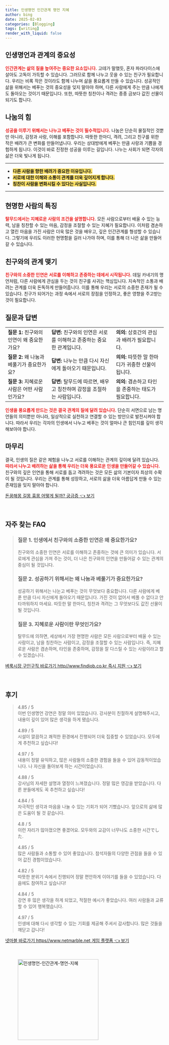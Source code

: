 ```yaml
---
title: 인생명언 인간관계 명언 지혜
author: bing
date: 2025-02-03
categories: [Blogging]
tags: [writing]
render_with_liquid: false
---
```



<h2 id='인생명언과 관계의 중요성'>인생명언과 관계의 중요성</h2>

<p><b><span style="color: #ee2323;">인간관계는 삶의 질을 높여주는 중요한 요소입니다.</span></b> 고테가 말했듯, 혼자 파라다이스에 살아도 고독이 가득할 수 있습니다. 그러므로 함께 나누고 웃을 수 있는 친구가 필요합니다. 우리는 비록 작은 것이라도 함께 나누며 삶을 풍요롭게 만들 수 있습니다. 성공적인 삶을 위해서는 베푸는 것의 중요성을 잊지 말아야 하며, 다른 사람에게 주는 만큼 나에게도 돌아오는 것이기 때문입니다. 또한, 따뜻한 칭찬이나 격려는 종종 금보다 값진 선물이 되기도 합니다.</p>

<h2 id='나눔의 힘'>나눔의 힘</h2>

<p><b><span style="color: #ee2323;">성공을 이루기 위해서는 나누고 베푸는 것이 필수적입니다.</span></b> 나눔은 단순히 물질적인 것뿐만 아니라, 감정과 사랑, 이해를 포함합니다. 따뜻한 한마디, 격려, 그리고 친구를 위한 작은 배려가 큰 변화를 만들어냅니다. 우리는 상대방에게 베푸는 만큼 사랑과 기쁨을 경험하게 됩니다. 이것이 바로 진정한 성공을 이루는 길입니다. 나누는 사회가 되면 각자의 삶은 더욱 빛나게 됩니다.</p>

<hr />

<ul>
    <li><b><span style="background-color: #ffe066;">다른 사람을 향한 배려가 중요한 이유입니다.</span></b></li>
    <li><b><span style="background-color: #ffe066;">서로에 대한 이해와 소통이 관계를 더욱 깊어지게 합니다.</span></b></li>
    <li><b><span style="background-color: #ffe066;">칭찬이 사람을 변화시킬 수 있다는 사실입니다.</span></b></li>
</ul>

<hr />

<h2 id='현명한 사람의 특징'>현명한 사람의 특징</h2>

<p><b><span style="color: #ee2323;">탈무드에서는 지혜로운 사람의 조건을 설명합니다.</span></b> 모든 사람으로부터 배울 수 있는 능력, 남을 칭찬할 수 있는 마음, 감정을 조절할 수 있는 지혜가 필요합니다. 이처럼 겸손하고 열린 마음을 가진 사람은 더욱 많은 것을 배우고, 깊은 인간관계를 형성할 수 있습니다. 그렇기에 우리도 이러한 현명함을 길러 나가야 하며, 이를 통해 더 나은 삶을 만들어 갈 수 있습니다.</p>

<h2 id='친구와의 관계 맺기'>친구와의 관계 맺기</h2>

<p><b><span style="color: #ee2323;">친구와의 소중한 인연은 서로를 이해하고 존중하는 데에서 시작됩니다.</span></b> 데일 카네기의 명언처럼, 다른 사람에게 관심을 두는 것이 친구를 사귀는 핵심입니다. 지속적인 소통과 배려는 관계를 더욱 돈독하게 만들어줍니다. 이를 통해 우리는 서로의 소중한 존재가 될 수 있습니다. 친구가 되어가는 과정 속에서 서로의 장점을 인정하고, 좋은 영향을 주고받는 것이 필요합니다.</p>

<h2 id='질문과 답변'>질문과 답변</h2>

<table>
    <tr>
        <td><b>질문 1:</b> 친구와의 인연이 왜 중요한가요?</td>
        <td><b>답변:</b> 친구와의 인연은 서로를 이해하고 존중하는 중요한 관계입니다.</td>
        <td><b>의의:</b> 상호간의 관심과 배려가 필요합니다.</td>
    </tr>
    <tr>
        <td><b>질문 2:</b> 왜 나눔과 베풀기가 중요한가요?</td>
        <td><b>답변:</b> 나누는 만큼 다시 자신에게 돌아오기 때문입니다.</td>
        <td><b>의의:</b> 따뜻한 말 한마디가 귀중한 선물이 됩니다.</td>
    </tr>
    <tr>
        <td><b>질문 3:</b> 지혜로운 사람은 어떤 사람인가요?</td>
        <td><b>답변:</b> 탈무드에 따르면, 배우고 칭찬하며 감정을 조절하는 사람입니다.</td>
        <td><b>의의:</b> 겸손하고 타인을 존중하는 태도가 필요합니다.</td>
    </tr>
</table>

<p><b><span style="color: #ee2323;">인생을 풍요롭게 만드는 것은 결국 관계의 질에 달려 있습니다.</span></b> 단순히 서면으로 남는 명언들의 의미뿐만 아니라, 일상적으로 실천하고 연결할 수 있는 방안으로 발전시켜야 합니다. 따라서 우리는 각자의 인생에서 나누고 베푸는 것이 얼마나 큰 힘인지를 깊이 생각해보아야 합니다.</p>

<h2 id='마무리'>마무리</h2>

<p>결국, 인생의 질은 같은 체험을 나누고 서로를 이해하는 관계의 깊이에 달려 있습니다. <b><span style="color: #ee2323;">따라서 나누고 배려하는 삶을 통해 우리는 더욱 풍요로운 인생을 만들어갈 수 있습니다.</span></b> 친구와의 깊은 인연을 통해 서로를 돕고 격려하는 것은 모든 삶의 기본이자 최상의 수확이 될 것입니다. 우리는 관계를 통해 성장하고, 서로의 삶을 더욱 아름답게 만들 수 있는 존재임을 잊지 말아야 합니다.</p>


<p><a class="click-button" title="돈꿈해몽 길몽 흉몽 어떻게 될까? 궁금증" href="https://blackassets.github.io/posts/%EB%8F%88%EA%BF%88%ED%95%B4%EB%AA%BD-%EA%B8%B8%EB%AA%BD-%ED%9D%89%EB%AA%BD-%EC%96%B4%EB%96%BB%EA%B2%8C-%EB%90%A0%EA%B9%8C-%EA%B6%81%EA%B8%88%EC%A6%9D/" rel="dofollow">돈꿈해몽 길몽 흉몽 어떻게 될까? 궁금증 👈 보기</a></p><br>
<h2 id='자주_찾는_FAQ'>자주 찾는 FAQ</h2>
<div itemscope="" itemtype="https://schema.org/FAQPage"> 
<blockquote> 
<div itemscope="" itemprop="mainEntity" itemtype="https://schema.org/Question"> 
<h3 itemprop="name">질문 1. 인생에서 친구와의 소중한 인연은 왜 중요한가요?</h3> 
<div itemscope="" itemprop="acceptedAnswer" itemtype="https://schema.org/Answer"> 
<span itemprop="text"> 
<p>친구와의 소중한 인연은 서로를 이해하고 존중하는 것에 큰 의미가 있습니다. 서로에게 관심을 가져 주는 것이, 더 나은 친구와의 인연을 만들어갈 수 있는 관계의 중심이 될 것입니다.</p> 
</span> 
</div> 
</div> 

<div itemscope="" itemprop="mainEntity" itemtype="https://schema.org/Question"> 
<h3 itemprop="name">질문 2. 성공하기 위해서는 왜 나눔과 베풀기가 중요한가요?</h3> 
<div itemscope="" itemprop="acceptedAnswer" itemtype="https://schema.org/Answer"> 
<span itemprop="text"> 
<p>성공하기 위해서는 나눈고 베푸는 것이 무엇보다 중요합니다. 다른 사람에게 베푼 만큼 다시 자신에게 돌아오기 때문입니다. 가진 것이 없어서 베풀 수 없다고 안타까워하지 마세요. 따듯한 말 한마디, 칭찬과 격려는 그 무엇보다도 값진 선물이 될 것입니다.</p> 
</span> 
</div> 
</div> 

<div itemscope="" itemprop="mainEntity" itemtype="https://schema.org/Question"> 
<h3 itemprop="name">질문 3. 지혜로운 사람이란 무엇인가요?</h3> 
<div itemscope="" itemprop="acceptedAnswer" itemtype="https://schema.org/Answer"> 
<span itemprop="text"> 
<p>탈무드에 의하면, 세상에서 가장 현명한 사람은 모든 사람으로부터 배울 수 있는 사람이고, 남을 칭찬하는 사람이고, 감정을 조절할 수 있는 사람입니다. 즉, 지혜로운 사람은 겸손하며, 타인을 존중하며, 감정을 잘 다스릴 수 있는 사람이라고 할 수 있겠습니다.</p> 
</span> 
</div> 
</div> 

</blockquote> 
</div>
<p><a class="click-button" title="벼룩시장 구인구직 바로가기 http//www.findjob.co.kr 즉시 지원" href="https://blackassets.github.io/posts/%EB%B2%BC%EB%A3%A9%EC%8B%9C%EC%9E%A5-%EA%B5%AC%EC%9D%B8%EA%B5%AC%EC%A7%81-%EB%B0%94%EB%A1%9C%EA%B0%80%EA%B8%B0-httpwww.findjob.co.kr-%EC%A6%89%EC%8B%9C-%EC%A7%80%EC%9B%90/" rel="dofollow">벼룩시장 구인구직 바로가기 http//www.findjob.co.kr 즉시 지원 👈 보기</a></p><br>
<h2 id='후기'>후기</h2>
<div itemscope itemtype="https://schema.org/Product">
  <blockquote>
  <div itemprop="review" itemscope itemtype="https://schema.org/Review">
      <div itemprop="reviewRating" itemscope itemtype="https://schema.org/Rating"> <span itemprop="ratingValue">4.85</span> / <span itemprop="bestRating">5</span> </div>
      <span itemprop="reviewBody">이번 인생명언 강연은 정말 의미 있었습니다. 강사분이 친절하게 설명해주시고, 내용이 깊이 있어 많은 생각을 하게 됐습니다.</span>
  </div>
  <br>
  <div itemprop="review" itemscope itemtype="https://schema.org/Review">
      <div itemprop="reviewRating" itemscope itemtype="https://schema.org/Rating"> <span itemprop="ratingValue">4.89</span> / <span itemprop="bestRating">5</span> </div>
      <span itemprop="reviewBody">시설이 깔끔하고 쾌적한 환경에서 진행되어 더욱 집중할 수 있었습니다. 모두에게 추천하고 싶습니다!</span>
  </div>
  <br>
  <div itemprop="review" itemscope itemtype="https://schema.org/Review">
      <div itemprop="reviewRating" itemscope itemtype="https://schema.org/Rating"> <span itemprop="ratingValue">4.97</span> / <span itemprop="bestRating">5</span> </div>
      <span itemprop="reviewBody">내용이 정말 유익하고, 많은 사람들의 소중한 경험을 들을 수 있어 감동적이었습니다. 나 자신을 돌아보게 하는 시간이었습니다.</span>
  </div>
  <br>
  <div itemprop="review" itemscope itemtype="https://schema.org/Review">
      <div itemprop="reviewRating" itemscope itemtype="https://schema.org/Rating"> <span itemprop="ratingValue">4.88</span> / <span itemprop="bestRating">5</span> </div>
      <span itemprop="reviewBody">강사님의 자세한 설명과 열정이 느껴졌습니다. 정말 많은 영감을 받았습니다. 다른 분들에게도 꼭 추천하고 싶습니다!</span>
  </div>
  <br>
  <div itemprop="review" itemscope itemtype="https://schema.org/Review">
      <div itemprop="reviewRating" itemscope itemtype="https://schema.org/Rating"> <span itemprop="ratingValue">4.84</span> / <span itemprop="bestRating">5</span> </div>
      <span itemprop="reviewBody">자극적인 생각과 마음을 나눌 수 있는 기회가 되어 기뻤습니다. 앞으로의 삶에 많은 도움이 될 것 같습니다.</span>
  </div>
  <br>
  <div itemprop="review" itemscope itemtype="https://schema.org/Review">
      <div itemprop="reviewRating" itemscope itemtype="https://schema.org/Rating"> <span itemprop="ratingValue">4.8</span> / <span itemprop="bestRating">5</span> </div>
      <span itemprop="reviewBody">이런 자리가 많아졌으면 좋겠어요. 모두와의 교감이 너무나도 소중한 시간でした.</span>
  </div>
  <br>
  <div itemprop="review" itemscope itemtype="https://schema.org/Review">
      <div itemprop="reviewRating" itemscope itemtype="https://schema.org/Rating"> <span itemprop="ratingValue">4.85</span> / <span itemprop="bestRating">5</span> </div>
      <span itemprop="reviewBody">많은 사람들과 소통할 수 있어 좋았습니다. 참석자들의 다양한 관점을 들을 수 있어 값진 경험이었습니다.</span>
  </div>
  <br>
  <div itemprop="review" itemscope itemtype="https://schema.org/Review">
      <div itemprop="reviewRating" itemscope itemtype="https://schema.org/Rating"> <span itemprop="ratingValue">4.82</span> / <span itemprop="bestRating">5</span> </div>
      <span itemprop="reviewBody">따뜻한 분위기 속에서 진행되어 정말 편안하게 이야기를 들을 수 있었습니다. 다음에도 참여하고 싶습니다!</span>
  </div>
  <br>
  <div itemprop="review" itemscope itemtype="https://schema.org/Review">
      <div itemprop="reviewRating" itemscope itemtype="https://schema.org/Rating"> <span itemprop="ratingValue">4.84</span> / <span itemprop="bestRating">5</span> </div>
      <span itemprop="reviewBody">강연 후 많은 생각을 하게 되었고, 적절한 예시가 좋았습니다. 여러 사람들과 교류할 수 있어 행복했습니다.</span>
  </div>
  <br>
  <div itemprop="review" itemscope itemtype="https://schema.org/Review">
      <div itemprop="reviewRating" itemscope itemtype="https://schema.org/Rating"> <span itemprop="ratingValue">4.97</span> / <span itemprop="bestRating">5</span> </div>
      <span itemprop="reviewBody">인생에 대해 다시 생각할 수 있는 기회를 제공해 주셔서 감사합니다. 많은 것들을 깨닫고 갑니다!</span>
  </div>
  </blockquote>
</div>
<p><a class="click-button" title="넷마블 바로가기 https//www.netmarble.net 게임 플랫폼" href="https://blackassets.github.io/posts/%EB%84%B7%EB%A7%88%EB%B8%94-%EB%B0%94%EB%A1%9C%EA%B0%80%EA%B8%B0-httpswww.netmarble.net-%EA%B2%8C%EC%9E%84-%ED%94%8C%EB%9E%AB%ED%8F%BC/" rel="dofollow">넷마블 바로가기 https//www.netmarble.net 게임 플랫폼 👈 보기</a></p><br>
<figure class="image"><img src="https://blackassets.github.io/assets/img/thumbnail/인생명언-인간관계-명언-지혜.webp" alt="인생명언-인간관계-명언-지혜" width="256" height="256"></figure>